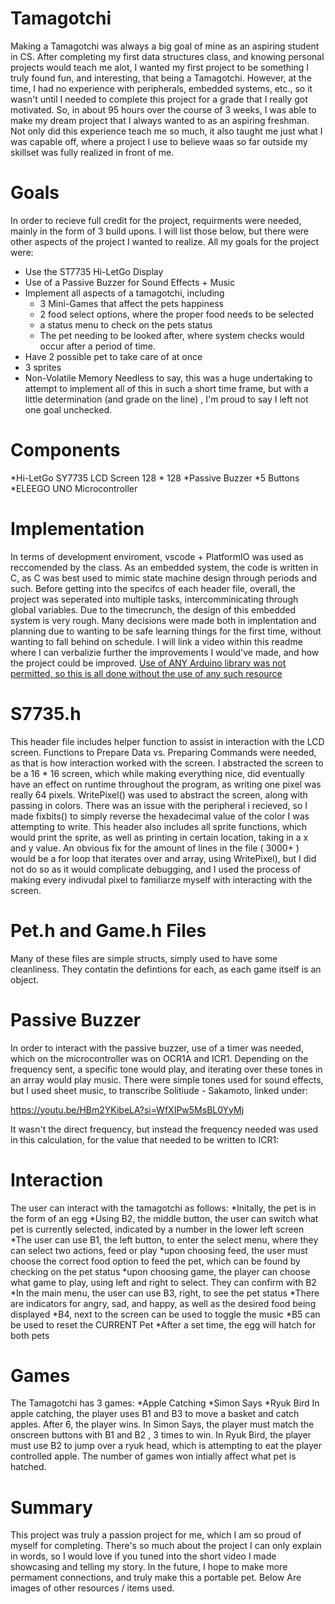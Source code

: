 # Tamagotchi
Making a Tamagotchi was always a big goal of mine as an aspiring student in CS. After completing my first data structures class, and knowing personal projects would teach me alot, I wanted my first project to be something I truly found fun, and interesting, that being a Tamagotchi. However, at the time, I had no experience with peripherals, embedded systems, etc., so it wasn't until I needed to complete this project for a grade that I really got motivated. So, in about 95 hours over the course of 3 weeks, I was able to make my dream project that I always wanted to as an aspiring freshman. Not only did this experience teach me so much, it also taught me just what I was capable off, where a project I use to believe waas so far outside my skillset was fully realized in front of me.

# Goals
In order to recieve full credit for the project, requirments were needed, mainly in the form of 3 build upons. I will list those below, but there were other aspects of the project I wanted to realize. All my goals for the project were:
* Use the ST7735 Hi-LetGo Display
* Use of a Passive Buzzer for Sound Effects + Music
* Implement all aspects of a tamagotchi, including
  * 3 Mini-Games that affect the pets happiness
  * 2 food select options, where the proper food needs to be selected
  * a status menu to check on the pets status
  * The pet needing to be looked after, where system checks would occur after a period of time.
* Have 2 possible pet to take care of at once
* 3 sprites
* Non-Volatile Memory
  Needless to say, this was a huge undertaking to attempt to implement all of this in such a short time frame, but with a little determination (and grade on the line) , I'm proud to say I left not one goal unchecked.

# Components
*Hi-LetGo SY7735 LCD Screen 128 * 128
*Passive Buzzer
*5 Buttons
*ELEEGO UNO Microcontroller



# Implementation
 In terms of development enviroment, vscode + PlatformIO was used as reccomended by the class. As an embedded system, the code is written in C, as C was best used to mimic state machine design through periods and such. Before getting into the specifcs of each header file, overall, the project was seperated into multiple tasks, intercomminicating through global variables. Due to the timecrunch, the design of this embedded system is very rough. Many decisions were made both in implentation and planning due to wanting to be safe learning things for the first time, without wanting to fall behind on schedule. I will link a video within this readme where I can verbalizie further the improvements I would've made, and how the project could be improved. 
<ins> Use of ANY Arduino library was not permitted, so this is all done without the use of any such resource <ins>
 
 # S7735.h

This header file includes helper function to assist in interaction with the LCD screen. Functions to Prepare Data vs. Preparing Commands were needed, as that is how interaction worked with the screen. I abstracted the screen to be a 16 * 16 screen, which while making everything nice, did eventually have an effect on runtime throughout the program, as writing one pixel was really 64 pixels. WritePixel() was used to abstract the screen, along with passing in colors. There was an issue with the peripheral i recieved, so I made fixbits() to simply reverse the hexadecimal value of the color I was attempting to write. This header also includes all sprite functions, which would print the sprite, as well as printing in certain location, taking in a x and y value. An obvious fix for the amount of lines in the file ( 3000+ ) would be a for loop that iterates over and array, using WritePixel), but I did not do so as it would complicate debugging, and I used the process of making every indivudal pixel to familiarze myself with interacting with the screen. 


# Pet.h and Game.h Files
Many of these files are simple structs, simply used to have some cleanliness. They contatin the defintions for each, as each game itself is an object. 

# Passive Buzzer
In order to interact with the passive buzzer, use of a timer was needed, which on the microcontroller was on OCR1A and ICR1. Depending on the frequency sent, a specific tone would play, and iterating over these tones in an array would play music. There were simple tones used for sound effects, but I used sheet music, to transcribe Solitiude - Sakamoto, linked under:

https://youtu.be/HBm2YKibeLA?si=WfXIPw5MsBL0YyMj

It wasn't the direct frequency, but instead the frequency needed was used in this calculation, for the value that needed to be written to ICR1:

# Interaction
The user can interact with the tamagotchi as follows:
*Initally, the pet is in the form of an egg 
  *Using B2, the middle button, the user can switch what pet is currently selected, indicated by a number in the lower left screen
*The user can use B1, the left button, to enter the select menu, where they can select two actions, feed or play
  *upon choosing feed, the user must choose the correct food option to feed the pet, which can be found by checking on the pet status
  *upon choosing game, the player can choose what game to play, using left and right to select. They can confirm with B2
*In the main menu, the user can use B3, right, to see the pet status
  *There are indicators for angry, sad, and happy, as well as the desired food being displayed
*B4, next to the screen can be used to toggle the music
*B5 can be used to reset the CURRENT Pet
*After a set time, the egg will hatch for both pets

# Games
The Tamagotchi has 3 games:
*Apple Catching
*Simon Says
*Ryuk Bird
In apple catching, the player uses B1 and B3 to move a basket and catch apples. After 6, the player wins.
In Simon Says, the player must match the onscreen buttons with B1 and B2 , 3 times to win.
In Ryuk Bird, the player must use B2 to jump over a ryuk head, which is attempting to eat the player controlled apple.
The number of games won intially affect what pet is hatched.

# Summary
This project was truly a passion project for me, which I am so proud of myself for completing. There's so much about the project I can only explain in words, so I would love if you tuned into the short video I made showcasing and telling my story. In the future, I hope to make more permament connections, and truly make this a portable pet. Below Are images of other resources / items used.
